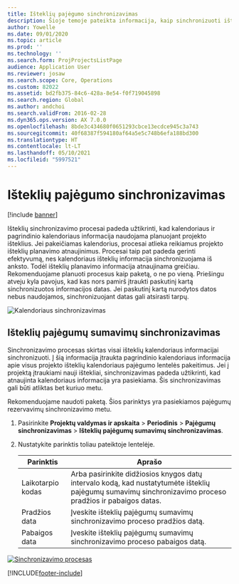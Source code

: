 ```yaml
---
title: Išteklių pajėgumo sinchronizavimas
description: Šioje temoje pateikta informacija, kaip sinchronizuoti ištekliaus pajėgumą kalendoriuose ir projektuose.
author: Yowelle
ms.date: 09/01/2020
ms.topic: article
ms.prod: ''
ms.technology: ''
ms.search.form: ProjProjectsListPage
audience: Application User
ms.reviewer: josaw
ms.search.scope: Core, Operations
ms.custom: 82022
ms.assetid: bd2fb375-84c6-428a-8e54-f0f719045898
ms.search.region: Global
ms.author: andchoi
ms.search.validFrom: 2016-02-28
ms.dyn365.ops.version: AX 7.0.0
ms.openlocfilehash: 8bde3c434680f0651293cbce13ecdce945c3a743
ms.sourcegitcommit: 40f68387f594180af64a5e5c748b6efa188bd300
ms.translationtype: HT
ms.contentlocale: lt-LT
ms.lasthandoff: 05/10/2021
ms.locfileid: "5997521"
---
```

# <a name="synchronize-resource-capacity"></a>Išteklių pajėgumo sinchronizavimas

[!include [banner](../includes/banner.md)]

Išteklių sinchronizavimo procesai padeda užtikrinti, kad kalendoriaus ir pagrindinio kalendoriaus informacija naudojama planuojant projekto išteklius. Jei pakeičiamas kalendorius, procesai atlieka reikiamus projekto išteklių planavimo atnaujinimus. Procesai taip pat padeda gerinti efektyvumą, nes kalendoriaus išteklių informacija sinchronizuojama iš anksto. Todėl išteklių planavimo informacija atnaujinama greičiau. Rekomenduojame planuoti procesus kaip paketą, o ne po vieną. Priešingu atveju kyla pavojus, kad kas nors pamirš įtraukti paskutinį kartą sinchronizuotos informacijos datas. Jei paskutinį kartą nurodytos datos nebus naudojamos, sinchronizuojant datas gali atsirasti tarpų.

![Kalendoriaus sinchronizavimas](./media/projectresourcing04-1024x471.jpg)

## <a name="synchronize-resource-capacity-roll-ups"></a>Išteklių pajėgumų sumavimų sinchronizavimas

Sinchronizavimo procesas skirtas visai išteklių kalendoriaus informacijai sinchronizuoti. Į šią informacija įtraukta pagrindinio kalendoriaus informacija apie visus projekto išteklių kalendoriaus pajėgumo lentelės pakeitimus. Jei į projektą įtraukiami nauji ištekliai, sinchronizavimas padeda užtikrinti, kad atnaujinta kalendoriaus informacija yra pasiekiama. Šis sinchronizavimas gali būti atliktas bet kuriuo metu.

Rekomenduojame naudoti paketą. Šios parinktys yra pasiekiamos pajėgumų rezervavimų sinchronizavimo metu.

1. Pasirinkite **Projektų valdymas ir apskaita** &gt; **Periodinis** &gt; **Pajėgumų sinchronizavimas** &gt; **Išteklių pajėgumų sumavimų sinchronizavimas**.
2. Nustatykite parinktis toliau pateiktoje lentelėje.

    | Parinktis      | Aprašo |
    |-------------|-------------|
    | Laikotarpio kodas | Arba pasirinkite didžiosios knygos datų intervalo kodą, kad nustatytumėte išteklių pajėgumų sumavimų sinchronizavimo proceso pradžios ir pabaigos datas. |
    | Pradžios data  | Įveskite išteklių pajėgumų sumavimų sinchronizavimo proceso pradžios datą. |
    | Pabaigos data    | Įveskite išteklių pajėgumų sumavimų sinchronizavimo proceso pabaigos datą. |

[![Sinchronizavimo procesas](./media/projectresourcing09.jpg)](./media/projectresourcing09.jpg)


[!INCLUDE[footer-include](../includes/footer-banner.md)]